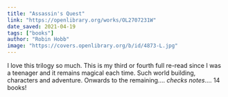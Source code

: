 ```yaml
---
title: "Assassin's Quest"
link: "https://openlibrary.org/works/OL2707231W"
date_saved: 2021-04-19
tags: ["books"]
author: "Robin Hobb"
image: "https://covers.openlibrary.org/b/id/4873-L.jpg"
---
```


I love this trilogy so much. This is my third or fourth full re-read since I was a teenager and it remains magical each time. Such world building, characters and adventure. Onwards to the remaining.... *checks notes*.... 14 books!
